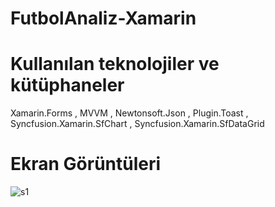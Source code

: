 # FutbolAnaliz-Xamarin

# Kullanılan teknolojiler ve kütüphaneler
  
  Xamarin.Forms , MVVM , Newtonsoft.Json , Plugin.Toast , Syncfusion.Xamarin.SfChart , Syncfusion.Xamarin.SfDataGrid

# Ekran Görüntüleri

![s1](https://i.imgur.com/KUrUjAj.jpg)
